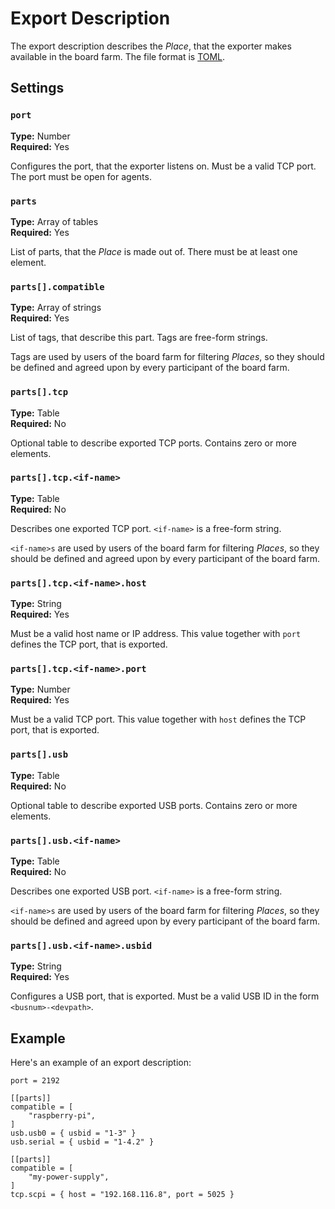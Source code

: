 # Export Description

The export description describes the *Place*, that the exporter makes available
in the board farm. The file format is [TOML](https://toml.io/en/).

## Settings

### `port`

**Type:** Number \
**Required:** Yes

Configures the port, that the exporter listens on. Must be a valid TCP port. The
port must be open for agents.

### `parts`

**Type:** Array of tables \
**Required:** Yes

List of parts, that the *Place* is made out of. There must be at least one
element.

### `parts[].compatible`

**Type:** Array of strings \
**Required:** Yes

List of tags, that describe this part. Tags are free-form strings.

Tags are used by users of the board farm for filtering *Places*, so they should
be defined and agreed upon by every participant of the board farm.

### `parts[].tcp`

**Type:** Table \
**Required:** No

Optional table to describe exported TCP ports. Contains zero or more elements.

### `parts[].tcp.<if-name>`

**Type:** Table \
**Required:** No

Describes one exported TCP port. `<if-name>` is a free-form string.

`<if-name>s` are used by users of the board farm for filtering *Places*, so they
should be defined and agreed upon by every participant of the board farm.

### `parts[].tcp.<if-name>.host`

**Type:** String \
**Required:** Yes

Must be a valid host name or IP address. This value together with `port` defines
the TCP port, that is exported.

### `parts[].tcp.<if-name>.port`

**Type:** Number \
**Required:** Yes

Must be a valid TCP port. This value together with `host` defines the TCP port,
that is exported.

### `parts[].usb`

**Type:** Table \
**Required:** No

Optional table to describe exported USB ports. Contains zero or more elements.

### `parts[].usb.<if-name>`

**Type:** Table \
**Required:** No

Describes one exported USB port. `<if-name>` is a free-form string.

`<if-name>s` are used by users of the board farm for filtering *Places*, so they
should be defined and agreed upon by every participant of the board farm.

### `parts[].usb.<if-name>.usbid`

**Type:** String \
**Required:** Yes

Configures a USB port, that is exported. Must be a valid USB ID in the form
`<busnum>-<devpath>`.

## Example

Here's an example of an export description:
```{code-block} toml
port = 2192

[[parts]]
compatible = [
    "raspberry-pi",
]
usb.usb0 = { usbid = "1-3" }
usb.serial = { usbid = "1-4.2" }

[[parts]]
compatible = [
    "my-power-supply",
]
tcp.scpi = { host = "192.168.116.8", port = 5025 }
```
